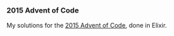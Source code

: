 ### 2015 Advent of Code

My solutions for the [2015 Advent of Code](http://adventofcode.com/), done in Elixir.
